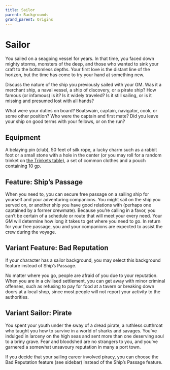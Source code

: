 ```yaml
---
title: Sailor
parent: Backgrounds
grand_parent: Origins
---
```


# Sailor
You sailed on a seagoing vessel for years. In that time, you faced down mighty storms, monsters of the deep, and those who wanted to sink your craft to the bottomless depths. Your first love is the distant line of the horizon, but the time has come to try your hand at something new.

Discuss the nature of the ship you previously sailed with your GM. Was it a merchant ship, a naval vessel, a ship of discovery, or a pirate ship? How famous (or infamous) is it? Is it widely traveled? Is it still sailing, or is it missing and presumed lost with all hands?

What were your duties on board? Boatswain, captain, navigator, cook, or some other position? Who were the captain and first mate? Did you leave your ship on good terms with your fellows, or on the run?

## Equipment
A belaying pin (club), 50 feet of silk rope, a lucky charm such as a rabbit foot or a small stone with a hole in the center (or you may roll for a random trinket on [the Trinkets table](http://stormchaserroleplaying.com/stormchaserRPG/Equipment/StartingEquipment/#trinkets)), a set of common clothes and a pouch containing 10 gp.

## Feature: Ship’s Passage
When you need to, you can secure free passage on a sailing ship for yourself and your adventuring companions. You might sail on the ship you served on, or another ship you have good relations with (perhaps one captained by a former crewmate). Because you’re calling in a favor, you can’t be certain of a schedule or route that will meet your every need. Your GM will determine how long it takes to get where you need to go. In return for your free passage, you and your companions are expected to assist the crew during the voyage.

## Variant Feature: Bad Reputation
If your character has a sailor background, you may select this background feature instead of Ship’s Passage.

No matter where you go, people are afraid of you due to your reputation. When you are in a civilised settlement, you can get away with minor criminal offenses, such as refusing to pay for food at a tavern or breaking down doors at a local shop, since most people will not report your activity to the authorities.

## Variant Sailor: Pirate
You spent your youth under the sway of a dread pirate, a ruthless cutthroat who taught you how to survive in a world of sharks and savages. You've indulged in larceny on the high seas and sent more than one deserving soul to a briny grave. Fear and bloodshed are no strangers to you, and you've garnered a somewhat unsavoury reputation in many a port town.

If you decide that your sailing career involved piracy, you can choose the Bad Reputation feature (see sidebar) instead of the Ship’s Passage feature.
